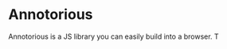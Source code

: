 # Annotorious
Annotorious is a JS library you can easily build into a browser. T

## 


<!-- CSS stylesheet -->
<link rel="stylesheet" href="https://cdn.jsdelivr.net/npm/@recogito/annotorious-openseadragon@2.7.14/dist/annotorious.min.css">

<!-- JS -->
<script src="https://cdn.jsdelivr.net/npm/@recogito/annotorious-openseadragon@2.7.14/dist/openseadragon-annotorious.min.js"></script>
<div id="openseadragon1"></div>

<script>
  window.onload = function() {
    var viewer = OpenSeadragon({
      id: "openseadragon1",
      tileSources: {
        type: "image",
        url: "https://gallica.bnf.fr/ark:/12148/btv1b84999488/info.json"
      }
    });

    var config = {};
    var anno = OpenSeadragon.Annotorious(viewer, config);
    // Load annotations in W3C WebAnnotation format
    anno.loadAnnotations('annotations.w3c.json');
  }
</script>